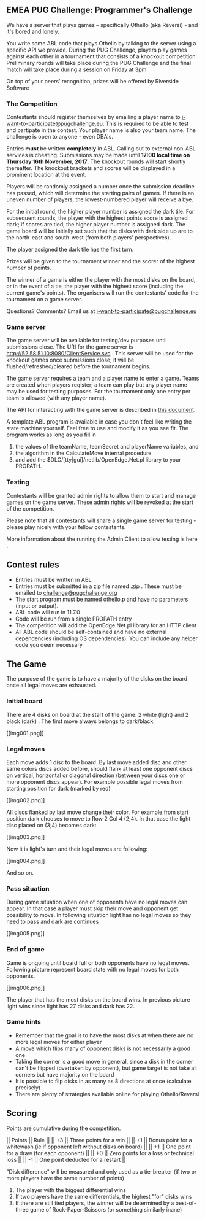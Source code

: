 ## EMEA PUG Challenge: Programmer's Challenge

We have a server that plays games – specifically Othello (aka Reversi) - and it's bored and lonely.

You write some ABL code that plays Othello by talking to the server using a specific API we provide. During the PUG Challenge, players play games against each other in a tournament that consists of a knockout competition. Preliminary rounds will take place during the PUG Challenge and the final match will take place during a session on Friday at 3pm.

On top of your peers’ recognition, prizes will be offered by Riverside Software

### The Competition

Contestants should register themselves by emailing a player name to i-want-to-participate@pugchallenge.eu. This is required to be able to test and partipate in the contest. Your player name is also your team name. The challenge is open to anyone - even DBA's.

Entries **must** be written **completely** in ABL. Calling out to external non-ABL services is cheating. Submissions may be made until **17:00 local time on Thursday 16th November, 2017**. The knockout rounds will start shortly thereafter. The knockout brackets and scores will be displayed in a prominent location at the event.

Players will be randomly assigned a number once the submission deadline has passed, which will determine the starting pairs of games. If there is an uneven number of players, the lowest-numbered player will receive a bye.

For the initial round, the higher player number is assigned the dark tile. For subsequent rounds, the player with the highest points score is assigned dark; if scores are tied, the higher player number is assigned dark. The game board will be initially set such that the disks with dark side up are to the north-east and south-west (from both players' perspectives).

The player assigned the dark tile has the first turn.

Prizes will be given to the tournament winner and the scorer of the highest number of points.

The winner of a game is either the player with the most disks on the board, or in the event of a tie, the player with the highest score (including the current game's points). The organisers will run the contestants' code for the tournament on a game server.

Questions? Comments? Email us at i-want-to-participate@pugchallenge.eu

### Game server

The game server will be available for testing/dev purposes until submissions close. The URI for the game server is http://52.58.51.10:8080/ClientService.svc . This server will be used for the knockout games once submissions close; it will be flushed/refreshed/cleared before the tournament begins.

The game server requires a team and a player name to enter a game. Teams are created when players reqister; a team can play but any player name may be used for testing purposes. For the tournament only one entry per team is allowed (with any player name).

The API for interacting with the game server is described in [this document](pug_challenge_api.pdf).

A template ABL program is available in case you don't feel like writing the state machine yourself. Feel free to use and modify it as you see fit. The program works as long as you fill in
1. the values of the teamName, teamSecret and playerName variables, and
2. the algorithm in the CalculateMove internal procedure
3. and add the $DLC/[tty|gui]/netlib/OpenEdge.Net.pl library to your PROPATH.

### Testing

Contestants will be granted admin rights to allow them to start and manage games on the game server. These admin rights will be revoked at the start of the competition.

Please note that all contestants will share a single game server for testing - please play nicely with your fellow contestants.

More information about the running the Admin Client to allow testing is here .

## Contest rules

* Entries must be written in ABL
* Entries must be submitted in a zip file named <player>.zip . These must be emailed to challenge@pugchallenge.org
* The start program must be named othello.p and have no parameters (input or output).
* ABL code will run in 11.7.0
* Code will be run from a single PROPATH entry
* The competition will add the OpenEdge.Net.pl library for an HTTP client
* All ABL code should be self-contained and have no external dependencies (including OS dependencies). You can include any helper code you deem necessary


## The Game

The purpose of the game is to have a majority of the disks on the board once all legal moves are exhausted.

### Initial board

There are 4 disks on board at the start of the game: 2 white (light) and 2 black (dark) . The first move always belongs to dark/black.

[[img001.png]]

### Legal moves

Each move adds 1 disc to the board. By last move added disc and other same colors discs added before, should flank at least one opponent discs on vertical, horizontal or diagonal direction (between your discs one or more opponent discs appear). For example possible legal moves from starting position for dark (marked by red)

[[img002.png]]

All discs flanked by last move change their color. For example from start position dark chooses to move to Row 2 Col 4 (2;4). In that case the light disc placed on (3;4) becomes dark:

[[img003.png]]

Now it is light's turn and their legal moves are following:

[[img004.png]]

And so on.

### Pass situation

During game situation when one of opponents have no legal moves can appear. In that case a player must skip their move and opponent get possibility to move. In following situation light has no legal moves so they need to pass and dark are continues

[[img005.png]]

### End of game

Game is ongoing until board full or both opponents have no legal moves. Following picture represent board state with no legal moves for both opponents.

[[img006.png]]

The player that has the most disks on the board wins. In previous picture light wins since light has 27 disks and dark has 22.

### Game hints

* Remember that the goal is to have the most disks at when there are no more legal moves for either player
* A move which flips many of opponent disks is not necessarily a good one
* Taking the corner is a good move in general, since a disk in the corner can't be flipped (overtaken by opponent), but game target is not take all corners but have majority on the board
* It is possible to flip disks in as many as 8 directions at once (calculate precisely)
* There are plenty of strategies available online for playing Othello/Reversi

## Scoring

Points are cumulative during the competition.

|| Points || Rule ||
|| +3 || Three points for a win ||
|| +1 || Bonus point for a whitewash (ie if opponent left without disks on board) ||
|| +1 || One point for a draw (for each opponent) ||
|| +0 || Zero points for a loss or technical loss ||
|| -1 || One point deducted for a restart ||

"Disk difference" will be measured and only used as a tie-breaker (if two or more players have the same number of points)
1. The player with the biggest differential wins
2. If two players have the same differentials, the highest "for" disks wins
3. If there are still tied players, the winner will be determined by a best-of-three game of Rock-Paper-Scissors (or something similarly inane)
